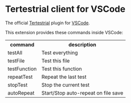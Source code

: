 # Tertestrial client for VSCode

The official [Tertestrial](https://github.com/kevgo/tertestrial) plugin for [VSCode](https://code.visualstudio.com).

This extension provides these commands inside VSCode:

<table type="commands">
  <tr>
    <th>command</th>
    <th>description</th>
  </tr>
  <tr>
    <td>testAll</td>
    <td>Test everything</td>
  </tr>
  <tr>
    <td>testFile</td>
    <td>Test this file</td>
  </tr>
  <tr>
    <td>testFunction</td>
    <td>Test this function</td>
  </tr>
  <tr>
    <td>repeatTest</td>
    <td>Repeat the last test</td>
  </tr>
  <tr>
    <td>stopTest</td>
    <td>Stop the current test</td>
  </tr>
  <tr>
    <td>autoRepeat</td>
    <td>Start/Stop auto-repeat on file save</td>
  </tr>
</table>
